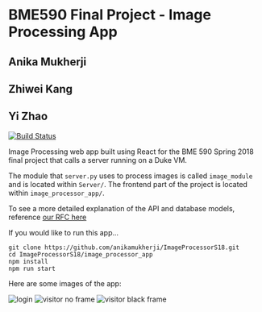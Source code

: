 # BME590 Final Project - Image Processing App

## Anika Mukherji
## Zhiwei Kang
## Yi Zhao

[![Build Status](https://travis-ci.org/anikamukherji/ImageProcessorS18.svg?branch=master)](https://travis-ci.org/anikamukherji/ImageProcessorS18)

Image Processing web app built using React for the BME 590 Spring 2018 final project that calls a server running on a Duke VM.

The module that `server.py` uses to process images is called `image_module` and is located within `Server/`. The frontend part of the project is located within `image_processor_app/`.

To see a more detailed explanation of the API and database models, reference [our RFC here](https://docs.google.com/document/d/1_w9FnVVjGPZUKfDKM6f4p6yuxf_UcSxSMd7z5Rzthxc/edit?usp=sharing)

If you would like to run this app...
```
git clone https://github.com/anikamukherji/ImageProcessorS18.git
cd ImageProcessorS18/image_processor_app
npm install
npm run start
```

Here are some images of the app: 

![login](./images/image1)
![visitor no frame](./images/image2)
![visitor black frame](./images/image3)

